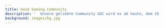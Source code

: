 ```yaml
---
title: Good Gaming Community
description: '  Unsere geliebte Community GGC wird es ab heute, dem 15. Februar 2021 in der bekannten Form nicht mehr geben. Aus Jux und Tollerei kam diese Community zustande. Doch lassen wir die Kirche im Dorf oder? Sie ist nie zu diesem Projekt herangewachsen, wie ich oder wir uns das vorgestellt haben. Wir werden daher unsere Dienste sofort einstellen. Ihr habt die Möglichkeit weiterhin unseren TeamSpeak³ oder den Rust-Server zu besuchen. Vielen Dank! ~ euer Strudi'
background: images/bg.jpg
---
```

